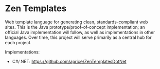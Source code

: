 Zen Templates
============

Web template language for generating clean, standards-compliant web sites. This is the Java prototype/proof-of-concept implementation; an official Java implementation will follow, as well as implementations in other languages. Over time, this project will serve primarily as a central hub for each project.

Implementations:
* C#/.NET: https://github.com/aprice/ZenTemplatesDotNet
